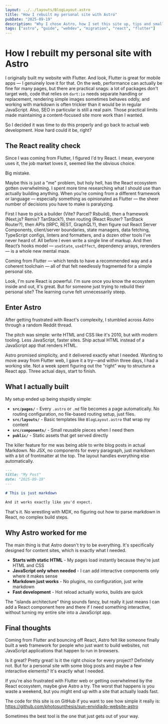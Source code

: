 ```yaml
---
layout: ../../layouts/BlogLayout.astro
title: "How I rebuilt my personal site with Astro"
pubDate: "2025-09-19"
description: "Why I chose Astro, how I set this site up, tips and small examples — written from the perspective of someone coming from Flutter."
tags: ["astro", "guide", "webdev", "migration", "react", "flutter"]
---
```


# How I rebuilt my personal site with Astro

I originally built my website with Flutter. And look, Flutter is great for mobile apps — I genuinely love it for that. On the web, performance can actually be fine for many pages, but there are practical snags: a lot of packages don't target web, code that relies on `dart:io` needs separate handling or replacement, rendering simple images sometimes behaves oddly, and working with markdown is often trickier than it would be in regular JavaScript. Also, SEO in particular is still a real pain. Those practical limits made maintaining a content-focused site more work than I wanted.

So I decided it was time to do this properly and go back to actual web development. How hard could it be, right?

## The React reality check

Since I was coming from Flutter, I figured I'd try React. I mean, everyone uses it, the job market loves it, seemed like the obvious choice.

Big mistake. 

Maybe this is just a "me" problem, but holy hell, has the React ecosystem gotten overwhelming. I spent more time researching what I should use than actually building anything. When you're coming from a different framework or language — especially something as opinionated as Flutter — the sheer number of decisions you have to make is paralyzing.

First I have to pick a builder (Vite? Parcel? Rsbuild), then a framework (Next.js? Remix? TanStack?), then routing (React Router? TanStack Router?), then APIs (tRPC, REST, GraphQL?), then figure out React Server Components, client/server boundaries, state managers, data fetching, TypeScript configs, linters and formatters, and a dozen other tools I’ve never heard of. All before I even write a single line of markup. And then React’s hooks model — `useState`, `useEffect`, dependency arrays, rerenders — is a whole new mental maze.

Coming from Flutter — which tends to have a recommended way and a coherent toolchain — all of that felt needlessly fragmented for a simple personal site.

Look, I'm sure React is powerful. I'm sure once you know the ecosystem inside and out, it's great. But for someone just trying to rebuild their personal site? The learning curve felt unnecessarily steep.

## Enter Astro

After getting frustrated with React's complexity, I stumbled across Astro through a random Reddit thread.

The pitch was simple: write HTML and CSS like it's 2010, but with modern tooling. Less JavaScript, faster sites. Ship actual HTML instead of a JavaScript app that renders HTML.

Astro promised simplicity, and it delivered exactly what I needed. Wanting to move away from Flutter web, I gave it a try—and within three days, I had a working site. Not a week spent figuring out the "right" way to structure a React app. Three actual days, start to finish.

## What I actually built

My setup ended up being stupidly simple:

- **`src/pages/`** - Every `.astro` or `.md` file becomes a page automatically. No routing configuration, no file-based routing setup, just files.
- **`src/layouts/`** - Basic templates like `BlogLayout.astro` that wrap my content
- **`src/components/`** - Small reusable pieces when I need them
- **`public/`** - Static assets that get served directly

The killer feature for me was being able to write blog posts in actual Markdown. No JSX, no components for every paragraph, just markdown with a bit of frontmatter at the top. The layout handles everything else automatically.

```markdown
---
title: "My Post"
date: "2025-09-19"
---

# This is just markdown

And it works exactly like you'd expect.
```

That's it. No wrestling with MDX, no figuring out how to parse markdown in React, no complex build steps.

## Why Astro worked for me

The main thing is that Astro doesn't try to be everything. It's specifically designed for content sites, which is exactly what I needed.

- **Starts with static HTML** - My pages load instantly because they're just HTML and CSS
- **JavaScript only when needed** - I can add interactive components only where it makes sense
- **Markdown just works** - No plugins, no configuration, just write markdown
- **Fast development** - Hot reload actually works, builds are quick

The "islands architecture" thing sounds fancy, but really it just means I can add a React component here and there if I need something interactive, without turning my entire site into a JavaScript app.

## Final thoughts

Coming from Flutter and bouncing off React, Astro felt like someone finally built a web framework for people who just want to build websites, not JavaScript applications that happen to run in browsers.

Is it great? Pretty great! Is it the right choice for every project? Definitely not. But for a personal site with some blog posts and maybe a few interactive elements? It's exactly what I needed.

If you're also frustrated with Flutter web or getting overwhelmed by the React ecosystem, maybe give Astro a try. The worst that happens is you waste a weekend, but you might end up with a site that actually loads fast.

The code for this site is on GitHub if you want to see how simple it really is: https://github.com/photosunthesis/sun-envidiado-website-astro

Sometimes the best tool is the one that just gets out of your way.